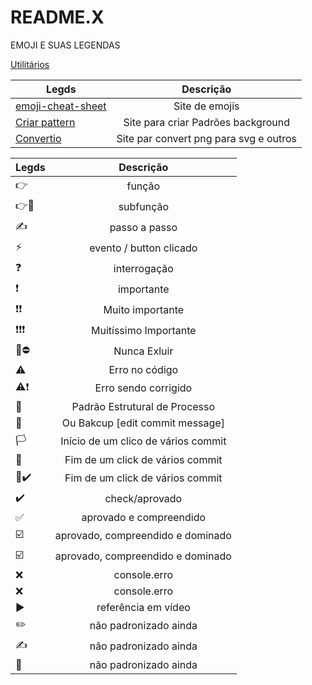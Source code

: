 # README.X
EMOJI E SUAS LEGENDAS


[Utilitários]()


| Legds | Descrição |
|------ |:---------:|
|  [emoji-cheat-sheet](https://github.com/ikatyang/emoji-cheat-sheet/blob/master/README.md) | Site de emojis
| [Criar pattern](https://patternico.com/)   |  Site para criar Padrões background|
| [Convertio](https://convertio.co/pt/) | Site par convert png para svg e outros



| Legds | Descrição |
|------ |:---------:|
| 👉   |  função                      |
| 👉🔸 |  subfunção                   |
| ✍️   |  passo a passo               |
| ⚡   |  evento / button clicado     |
| ❓    |  interrogação                |
| ❗     |  importante                 |
| ❗❗    |  Muito importante           |
| ❗❗❗   |  Muitíssimo Importante      |
| 🚧⛔ |  Nunca Exluir               |
| ⚠️    |  Erro no código             |
| ⚠️❗   |  Erro sendo corrigido       |
| 🏁    | Padrão Estrutural de Processo |
| 🏁    | Ou Bakcup [edit commit message] |
| 🏳️    | Início de um clico de vários commit|
| 🚩    | Fim de um click de vários commit
| 🚩✔️  | Fim de um click de vários commit
| ✔️    | check/aprovado
| ✅    | aprovado e compreendido
| ☑️    | aprovado, compreendido e dominado
| ☑️    | aprovado, compreendido e dominado
| ❌    | console.erro
| ❌    | console.erro
| ▶️    | referência em vídeo
| ✏️    | não padronizado ainda
| ✍️    | não padronizado ainda
| 📍     | não padronizado ainda
